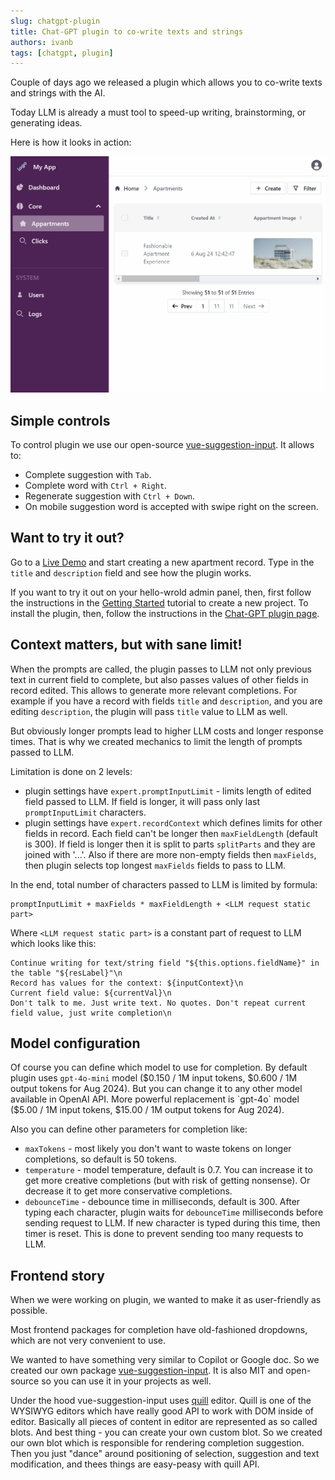 ```yaml
---
slug: chatgpt-plugin
title: Chat-GPT plugin to co-write texts and strings
authors: ivanb
tags: [chatgpt, plugin]
---
```


Couple of days ago we released a plugin which allows you to co-write texts and strings with the AI. 

Today LLM is already a must tool to speed-up writing, brainstorming, or generating ideas.

Here is how it looks in action:

![alt text](../../docs/tutorial/05-Plugins/demoChatGpt.gif)

## Simple controls

To control plugin we use our open-source [vue-suggestion-input](https://github.com/devforth/vue-suggestion-input).
It allows to:
* Complete suggestion with `Tab`.
* Complete word with `Ctrl + Right`.
* Regenerate suggestion with `Ctrl + Down`.
* On mobile suggestion word is accepted with swipe right on the screen.

## Want to try it out?

Go to a [Live Demo](https://demo.adminforth.dev/resource/aparts/create) and start creating a new apartment record. Type in the `title` and `description` field and see how the plugin works.

If you want to try it out on your hello-wrold admin panel, then, first follow the instructions in the [Getting Started](https://adminforth.dev/docs/tutorial/gettingStarted) tutorial to create a new project. To install the plugin, then, follow the instructions in the [Chat-GPT plugin page](https://adminforth.dev/docs/tutorial/Plugins/chat-gpt).


## Context matters, but with sane limit!

When the prompts are called, the plugin passes to LLM not only previous text in current field to complete, but also passes values of other fields in record edited. This allows to generate more relevant completions. 
For example if you have a record with fields `title` and `description`, and you are editing `description`, the plugin will pass `title` value to LLM as well.

But obviously longer prompts lead to higher LLM costs and longer response times. That is why we created mechanics to limit the length of prompts passed to LLM.

Limitation is done on 2 levels:
- plugin settings have `expert.promptInputLimit` - limits length of edited field passed to LLM. If field is longer, it will pass only last `promptInputLimit` characters.
- plugin settings have `expert.recordContext` which defines limits for other fields in record. Each field can't be longer then `maxFieldLength` (default is 300). If field is longer then it is split to parts `splitParts` and they are joined with '...'. Also if there are more non-empty fields then `maxFields`, then plugin selects top longest `maxFields` fields to pass to LLM.

In the end, total number of characters passed to LLM is limited by formula:

```
promptInputLimit + maxFields * maxFieldLength + <LLM request static part>
```

Where `<LLM request static part>` is a constant part of request to LLM which looks like this:

```
Continue writing for text/string field "${this.options.fieldName}" in the table "${resLabel}"\n
Record has values for the context: ${inputContext}\n
Current field value: ${currentVal}\n
Don't talk to me. Just write text. No quotes. Don't repeat current field value, just write completion\n
```

## Model configuration

Of course you can define which model to use for completion. By default plugin uses `gpt-4o-mini` model ($0.150 / 1M input tokens, $0.600 / 1M output tokens for Aug 2024). But you can change it to any other model available in OpenAI API. More powerful replacement is `gpt-4o` model ($5.00 / 1M input tokens, $15.00 / 1M output tokens for Aug 2024).

Also you can define other parameters for completion like:
- `maxTokens` - most likely you don't want to waste tokens on longer completions, so default is 50 tokens.
- `temperature` - model temperature, default is 0.7. You can increase it to get more creative completions (but with risk of getting nonsense). Or decrease it to get more conservative completions.
- `debounceTime` - debounce time in milliseconds, default is 300. After typing each character, plugin waits for `debounceTime` milliseconds before sending request to LLM. If new character is typed during this time, then timer is reset. This is done to prevent sending too many requests to LLM.

## Frontend story

When we were working on plugin, we wanted to make it as user-friendly as possible. 

Most frontend packages for completion have old-fashioned dropdowns, which are not very convenient to use.

We wanted to have something very similar to Copilot or Google doc. So we created our own package [vue-suggestion-input](https://github.com/devforth/vue-suggestion-input). It is also MIT and open-source so you can use it in your projects as well.

Under the hood vue-suggestion-input uses [quill](https://quilljs.com/) editor. Quill is one of the WYSIWYG editors which have really good
API to work with DOM inside of editor. Basically all pieces of content in editor are represented as so called blots. And best thing - you can create your own custom blot. So we created our own blot which is responsible for rendering completion suggestion. Then you just "dance" around positioning of selection, suggestion and text modification, and thees things are easy-peasy with quill API.